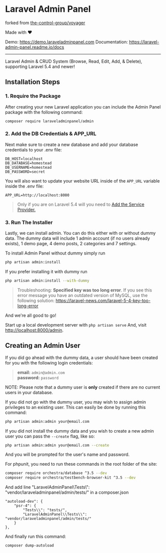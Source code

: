 # Laravel Admin Panel

forked from [the-control-group/voyager](https://github.com/the-control-group/voyager)

Made with ❤️

Demo: https://demo.laraveladminpanel.com
Documentation: https://laravel-admin-panel.readme.io/docs

<hr>

Laravel Admin & CRUD System (Browse, Read, Edit, Add, & Delete), supporting Laravel 5.4 and newer!

## Installation Steps

### 1. Require the Package

After creating your new Laravel application you can include the Admin Panel package with the following command: 

```bash
composer require laraveladminpanel/admin
```

### 2. Add the DB Credentials & APP_URL

Next make sure to create a new database and add your database credentials to your .env file:

```
DB_HOST=localhost
DB_DATABASE=homestead
DB_USERNAME=homestead
DB_PASSWORD=secret
```

You will also want to update your website URL inside of the `APP_URL` variable inside the .env file:

```
APP_URL=http://localhost:8000
```

> Only if you are on Laravel 5.4 will you need to [Add the Service Provider.](https://admin.readme.io/docs/adding-the-service-provider)

### 3. Run The Installer

Lastly, we can install admin. You can do this either with or without dummy data.
The dummy data will include 1 admin account (if no users already exists), 1 demo page, 4 demo posts, 2 categories and 7 settings.

To install Admin Panel without dummy simply run

```bash
php artisan admin:install
```

If you prefer installing it with dummy run

```bash
php artisan admin:install --with-dummy
```

> Troubleshooting: **Specified key was too long error**. If you see this error message you have an outdated version of MySQL, use the following solution: https://laravel-news.com/laravel-5-4-key-too-long-error

And we're all good to go!

Start up a local development server with `php artisan serve` And, visit [http://localhost:8000/admin](http://localhost:8000/admin).

## Creating an Admin User

If you did go ahead with the dummy data, a user should have been created for you with the following login credentials:

>**email:** `admin@admin.com`   
>**password:** `password`

NOTE: Please note that a dummy user is **only** created if there are no current users in your database.

If you did not go with the dummy user, you may wish to assign admin privileges to an existing user.
This can easily be done by running this command:

```bash
php artisan admin:admin your@email.com
```

If you did not install the dummy data and you wish to create a new admin user you can pass the `--create` flag, like so:

```bash
php artisan admin:admin your@email.com --create
```

And you will be prompted for the user's name and password.


For phpunit, you need to run these commands in the root folder of the site:


```bash
composer require orchestra/database ^3.5 --dev
composer require orchestra/testbench-browser-kit ^3.5 --dev
```

And add line "LaravelAdminPanel\\Tests\\": "vendor/laraveladminpanel/admin/tests/" in a composer.json


```
"autoload-dev": {
    "psr-4": {
        "Tests\\": "tests/",
        "LaravelAdminPanel\\Tests\\": "vendor/laraveladminpanel/admin/tests/"
    }
},
```


And finally run this command:


```bash
composer dump-autoload
```
